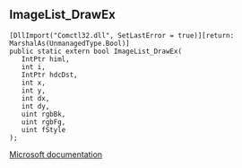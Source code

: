 ## ImageList_DrawEx

```
[DllImport("Comctl32.dll", SetLastError = true)][return: MarshalAs(UnmanagedType.Bool)]
public static extern bool ImageList_DrawEx(
   IntPtr himl,
   int i,
   IntPtr hdcDst,
   int x,
   int y,
   int dx,
   int dy,
   uint rgbBk,
   uint rgbFg,
   uint fStyle
);
```

[Microsoft documentation](https://docs.microsoft.com/en-us/windows/win32/api/commctrl/nf-commctrl-imagelist_drawex)
